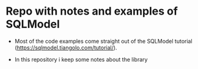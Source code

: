 # Repo with notes and examples of SQLModel

- Most of the code examples come straight out of the SQLModel tutorial (https://sqlmodel.tiangolo.com/tutorial/).

- In this repository i keep some notes about the library
